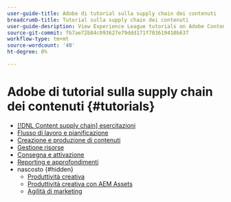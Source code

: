 ```yaml
---
user-guide-title: Adobe di tutorial sulla supply chain dei contenuti
breadcrumb-title: Tutorial sulla supply chain dei contenuti
user-guide-desription: View Experience League tutorials on Adobe Content supply chain, the simplified promise of Adobe’s solutions to help organizations accelerate and scale content creation, improve content engagement and ROI, and deliver the content that fuels digital engagements buyers prefer.
source-git-commit: fb7ae72b84c093627e79ddd171f703619410b637
workflow-type: tm+mt
source-wordcount: '40'
ht-degree: 0%

---
```



# Adobe di tutorial sulla supply chain dei contenuti {#tutorials}

+ [[!DNL Content supply chain] esercitazioni](overview.md)
+ [Flusso di lavoro e pianificazione](workflow-and-planning.md)
+ [Creazione e produzione di contenuti](content-creation-and-production.md)
+ [Gestione risorse](asset-management.md)
+ [Consegna e attivazione](delivery-and-activation.md)
+ [Reporting e approfondimenti](reporting-and-insights.md)
+ nascosto {#hidden}
   + [Produttività creativa](creative-productivity.md)
   + [Produttività creativa con AEM Assets](creative-productivity-aemassets.md)
   + [Agilità di marketing](marketing-agility.md)